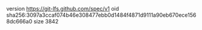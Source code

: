 version https://git-lfs.github.com/spec/v1
oid sha256:3097a3ccaf074b46e308477ebb0d1484f4871d9111a90eb670ece1568dc666a0
size 3842
